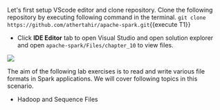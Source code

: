 Let's first setup VScode editor and clone repository. Clone the following repository by executing following command in the terminal.
`git clone https://github.com/athertahir/apache-spark.git`{{execute T1}}

- Click **IDE Editor** tab to open Visual Studio and open solution explorer and open `apache-spark/Files/chapter_10` to view files.

![](https://github.com/fenago/katacoda-scenarios/raw/master/apache-spark/1.JPG)

The aim of the following lab exercises is to read and write various file formats in Spark applications.
We will cover following topics in this scenario.
- Hadoop and Sequence Files
